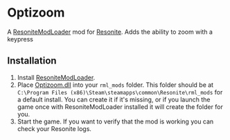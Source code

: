 ﻿# Optizoom

A [ResoniteModLoader](https://github.com/resonite-modding-group/ResoniteModLoader/) mod for [Resonite](https://resonite.com/). Adds the ability to zoom with a keypress

## Installation
1. Install [ResoniteModLoader](https://github.com/resonite-modding-group/ResoniteModLoader/).
1. Place [Optizoom.dll](https://github.com/badhaloninja/Optizoom/releases/latest/download/Optizoom.dll) into your `rml_mods` folder. This folder should be at `C:\Program Files (x86)\Steam\steamapps\common\Resonite\rml_mods` for a default install. You can create it if it's missing, or if you launch the game once with ResoniteModLoader installed it will create the folder for you.
1. Start the game. If you want to verify that the mod is working you can check your Resonite logs.
